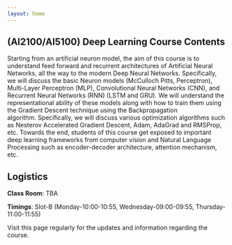 ```yaml
---
layout: home
---
```

## (AI2100/AI5100) Deep Learning Course Contents

Starting from an artificial neuron model, the aim of this course is to understand feed forward and recurrent architectures of Artificial Neural Networks, all the way to the modern Deep Neural Networks. Specifically, we will discuss the basic Neuron models (McCulloch Pitts, Perceptron), Multi-Layer Perceptron (MLP), Convolutional Neural Networks (CNN), and Recurrent Neural Networks (RNN) (LSTM and GRU). We will understand the representational ability of these models along with how to train them using the Gradient Descent technique using the Backpropagation algorithm. Specifically, we will discuss various optimization algorithms such as Nesterov Accelerated Gradient Descent, Adam, AdaGrad and RMSProp, etc. Towards the end, students of this course get exposed to important deep learning frameworks from computer vision and Natural Language Processing such as encoder-decoder architecture, attention mechanism, etc.

## Logistics

**Class Room**: TBA

**Timings**: Slot-B (Monday-10:00-10:55, Wednesday-09:00-09:55, Thursday-11:00-11:55)

Visit this page regularly for the updates and information regarding the course.<br>
